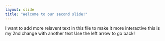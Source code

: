 ```yaml
---
layout: slide
title: "Welcome to our second slide!"
---
```

I want to add more relavent text in this file to make it more interactive
this is my 2nd change with another text
Use the left arrow to go back!